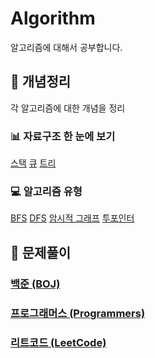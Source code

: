 # Algorithm

알고리즘에 대해서 공부합니다.

## 📌 개념정리

각 알고리즘에 대한 개념을 정리

### 📊 자료구조 한 눈에 보기

[스택](./개념정리/stack.md)
[큐](./개념정리/queue.md)
[트리](./개념정리/Tree.md)

### 💻 알고리즘 유형

[BFS](./개념정리/BFS.md)
[DFS](./개념정리/DFS.md)
[암시적 그래프](./개념정리/ImplictGrapgh.md)
[투포인터](./개념정리/TwoPointer.md)

## 📝 문제풀이

### [백준 (BOJ)](./백준/)

### [프로그래머스 (Programmers)](./프로그래머스/)

### [리트코드 (LeetCode)](./LeetCode/)
